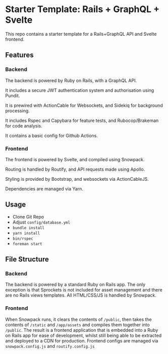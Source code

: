 # Starter Template: Rails + GraphQL + Svelte

This repo contains a starter template for a Rails+GraphQL API and Svelte frontend.

## Features

### Backend

The backend is powered by Ruby on Rails, with a GraphQL API.

It includes a secure JWT authentication system and authorisation using Pundit.

It is prewired with ActionCable for Websockets, and Sidekiq for background processing.

It includes Rspec and Capybara for feature tests, and Rubocop/Brakeman for code analysis.

It contains a basic config for Github Actions.

### Frontend

The frontend is powered by Svelte, and compiled using Snowpack.

Routing is handled by Routify, and API requests made using Apollo.

Styling is provided by Bootstrap, and websockets via ActionCableJS.

Dependencies are managed via Yarn.

## Usage

* Clone Git Repo
* Adjust `config/database.yml`
* `bundle install`
* `yarn install`
* `bin/rspec`
* `foreman start`

## File Structure

### Backend

The backend is powered by a standard Ruby on Rails app. The only exception is that Sprockets is not included for asset management and there are no Rails views templates. All HTML/CSS/JS is handled by Snowpack.

### Frontend

When Snowpack runs, it clears the contents of `/public`, then takes the contents of `/static` and `/app/assets` and compiles them together into `/public`. The result is a frontend application that is embedded into a Ruby on Rails app for ease of development, whilst still being able to be extracted and deployed to a CDN for production. Frontend configs are managed via `snowpack.config.js` and `routify.config.js`
